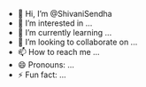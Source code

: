 - 👋 Hi, I’m @ShivaniSendha
- 👀 I’m interested in ...
- 🌱 I’m currently learning ...
- 💞️ I’m looking to collaborate on ...
- 📫 How to reach me ...
- 😄 Pronouns: ...
- ⚡ Fun fact: ...

<!---
ShivaniSendha/ShivaniSendha is a ✨ special ✨ repository because its `README.md` (this file) appears on your GitHub profile.
You can click the Preview link to take a look at your changes.
--->
